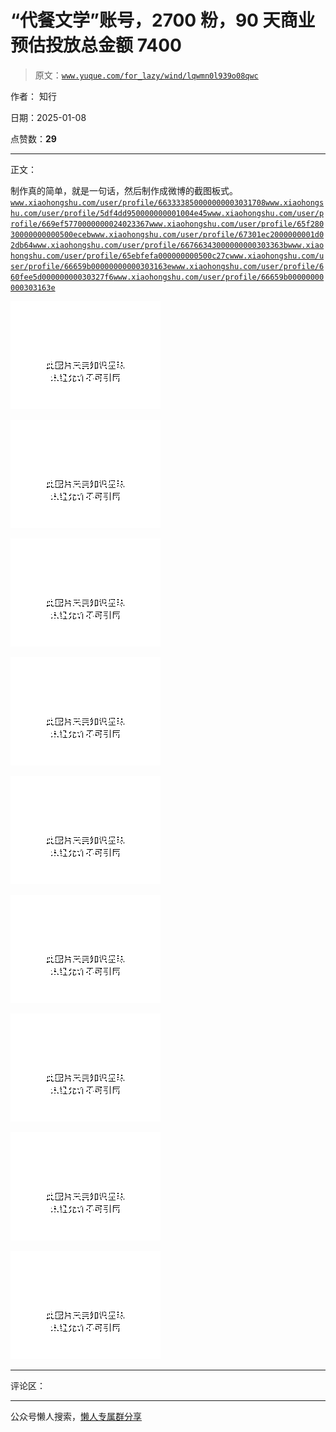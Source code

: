 # “代餐文学”账号，2700 粉，90 天商业预估投放总金额 7400

> 原文：[`www.yuque.com/for_lazy/wind/lqwmn0l939o08qwc`](https://www.yuque.com/for_lazy/wind/lqwmn0l939o08qwc)

作者： 知行

日期：2025-01-08

点赞数：**29**

* * *

正文：

制作真的简单，就是一句话，然后制作成微博的截图板式。 [`www.xiaohongshu.com/user/profile/663333850000000003031708`](https://www.xiaohongshu.com/user/profile/663333850000000003031708)[`www.xiaohongshu.com/user/profile/5df4dd950000000001004e45`](https://www.xiaohongshu.com/user/profile/5df4dd950000000001004e45)[`www.xiaohongshu.com/user/profile/669ef5770000000024023367`](https://www.xiaohongshu.com/user/profile/669ef5770000000024023367)[`www.xiaohongshu.com/user/profile/65f28030000000000500eceb`](https://www.xiaohongshu.com/user/profile/65f28030000000000500eceb)[`www.xiaohongshu.com/user/profile/67301ec2000000001d02db64`](https://www.xiaohongshu.com/user/profile/67301ec2000000001d02db64)[`www.xiaohongshu.com/user/profile/66766343000000000303363b`](https://www.xiaohongshu.com/user/profile/66766343000000000303363b)[`www.xiaohongshu.com/user/profile/65ebfefa000000000500c27c`](https://www.xiaohongshu.com/user/profile/65ebfefa000000000500c27c)[`www.xiaohongshu.com/user/profile/66659b00000000000303163e`](https://www.xiaohongshu.com/user/profile/66659b00000000000303163e)[`www.xiaohongshu.com/user/profile/660fee5d00000000030327f6`](https://www.xiaohongshu.com/user/profile/660fee5d00000000030327f6)[`www.xiaohongshu.com/user/profile/66659b00000000000303163e`](https://www.xiaohongshu.com/user/profile/66659b00000000000303163e)

![](img/56e0530f4f6305897e52cd3486e7d6f8.png "None")

![](img/7b10d794fd5346cd780fdab0742bcc8c.png "None")

![](img/158539d5bbef9318f604ad9eaef0e908.png "None")

![](img/05108bc92e74fd64ab48ea5266fa06fc.png "None")

![](img/b40da399b7dcaa1d3ab9bc28d360dbd1.png "None")

![](img/1d40dafaadc206d80dafb90f6739e77e.png "None")

![](img/521d32bb5dba2b2c38496d5a552158ba.png "None")

![](img/e6eabd1498e15a86a194f160e2e77c15.png "None")

![](img/bad7a06f04ccf0d55cb1c08aafc796bd.png "None")

* * *

评论区：

* * *

公众号懒人搜索，[懒人专属群分享](https://lazybook.fun/#/blog/group)
